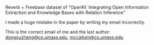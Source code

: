 Reverb + Freebase dataset of "OpenKI: Integrating Open Information Extraction and Knowledge Bases with Relation Inference"

I made a huge mistake in the paper by writing my email incorrectly.

This is the correct email of me and the last author: dongxuzhang@cs.umass.edu, mccallum@cs.umass.edu
